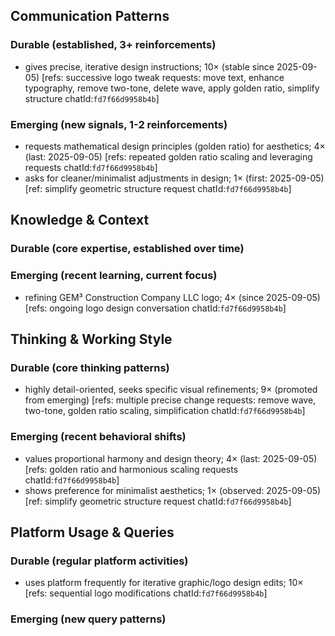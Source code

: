 ## Communication Patterns
### Durable (established, 3+ reinforcements)
- gives precise, iterative design instructions; 10× (stable since 2025-09-05) [refs: successive logo tweak requests: move text, enhance typography, remove two-tone, delete wave, apply golden ratio, simplify structure chatId:`fd7f66d9958b4b`]

### Emerging (new signals, 1-2 reinforcements)
- requests mathematical design principles (golden ratio) for aesthetics; 4× (last: 2025-09-05) [refs: repeated golden ratio scaling and leveraging requests chatId:`fd7f66d9958b4b`]
- asks for cleaner/minimalist adjustments in design; 1× (first: 2025-09-05) [ref: simplify geometric structure request chatId:`fd7f66d9958b4b`]

## Knowledge & Context
### Durable (core expertise, established over time)

### Emerging (recent learning, current focus)
- refining GEM³ Construction Company LLC logo; 4× (since 2025-09-05) [refs: ongoing logo design conversation chatId:`fd7f66d9958b4b`]

## Thinking & Working Style
### Durable (core thinking patterns)
- highly detail-oriented, seeks specific visual refinements; 9× (promoted from emerging) [refs: multiple precise change requests: remove wave, two-tone, golden ratio scaling, simplification chatId:`fd7f66d9958b4b`]

### Emerging (recent behavioral shifts)
- values proportional harmony and design theory; 4× (last: 2025-09-05) [refs: golden ratio and harmonious scaling requests chatId:`fd7f66d9958b4b`]
- shows preference for minimalist aesthetics; 1× (observed: 2025-09-05) [ref: simplify geometric structure request chatId:`fd7f66d9958b4b`]

## Platform Usage & Queries
### Durable (regular platform activities)
- uses platform frequently for iterative graphic/logo design edits; 10× [refs: sequential logo modifications chatId:`fd7f66d9958b4b`]

### Emerging (new query patterns)
